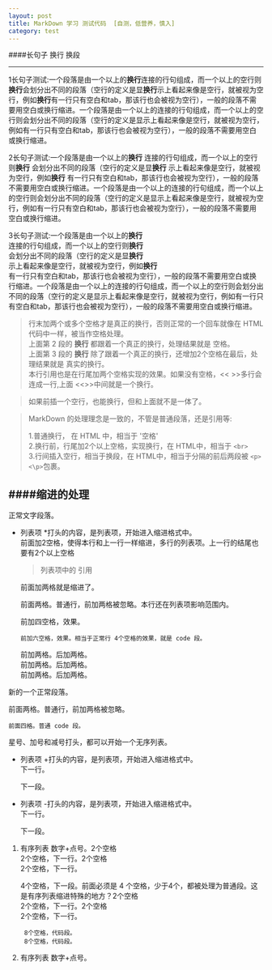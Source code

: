 ```yaml
---
layout: post
title: MarkDown 学习 测试代码  [自测，低营养，慎入]
category: test
---
```


####长句子 换行 换段

---

1长句子测试:一个段落是由一个以上的**换行**连接的行句组成，而一个以上的空行则**换行**会划分出不同的段落（空行的定义是显**换行**示上看起来像是空行，就被视为空行，例如**换行**有一行只有空白和tab，那该行也会被视为空行），一般的段落不需要用空白或换行缩进。一个段落是由一个以上的连接的行句组成，而一个以上的空行则会划分出不同的段落（空行的定义是显示上看起来像是空行，就被视为空行，例如有一行只有空白和tab，那该行也会被视为空行），一般的段落不需要用空白或换行缩进。

2长句子测试:一个段落是由一个以上的**换行**
连接的行句组成，而一个以上的空行则**换行**
会划分出不同的段落（空行的定义是显**换行**
示上看起来像是空行，就被视为空行，例如**换行**
有一行只有空白和tab，那该行也会被视为空行），一般的段落不需要用空白或换行缩进。一个段落是由一个以上的连接的行句组成，而一个以上的空行则会划分出不同的段落（空行的定义是显示上看起来像是空行，就被视为空行，例如有一行只有空白和tab，那该行也会被视为空行），一般的段落不需要用空白或换行缩进。

3长句子测试:一个段落是由一个以上的**换行**  
连接的行句组成，而一个以上的空行则**换行**  
会划分出不同的段落（空行的定义是显**换行**  
示上看起来像是空行，就被视为空行，例如**换行**  
有一行只有空白和tab，那该行也会被视为空行），一般的段落不需要用空白或换行缩进。一个段落是由一个以上的连接的行句组成，而一个以上的空行则会划分出不同的段落（空行的定义是显示上看起来像是空行，就被视为空行，例如有一行只有空白和tab，那该行也会被视为空行），一般的段落不需要用空白或换行缩进。

>行末加两个或多个空格才是真正的换行，否则正常的一个回车就像在 HTML 代码中一样，被当作空格处理。  
>上面第 2 段的 **换行** 都跟着一个真正的换行，处理结果就是 空格。  
>上面第 3 段的 **换行** 除了跟着一个真正的换行，还增加2个空格在最后，处理结果就是 真实的换行。  
>本行引用也是在行尾加两个空格实现的效果。如果没有空格，\<<
>\>>多行会连成一行,上面 \<<>>中间就是一个换行。

>如果前插一个空行，也能换行，但和上面就不是一体了。

>MarkDown 的处理理念是一致的，不管是普通段落，还是引用等:  
>  
>1.普通换行， 在 HTML 中，相当于 '空格'  
>2.换行前，行尾加2个以上空格，实现换行，在 HTML中，相当于 `<br>`  
>3.行间插入空行，相当于换段，在 HTML中，相当于分隔的前后两段被 `<p><\p>`包裹。    


####缩进的处理
---
正常文字段落。

* 列表项  \*打头的内容，是列表项，开始进入缩进格式中。  
  前面加2空格，使得本行和上一行一样缩进，多行的列表项。上一行的结尾也要有2个以上空格
  
  > 列表项中的 引用
  
  前面加两格就是缩进了。

  前面两格。普通行，前加两格被忽略。本行还在列表项影响范围内。
  
    前加四空格，效果。
    
      前加六空格，效果。相当于正常行 4个空格的效果，就是 code 段。

  前加两格。后加两格。        
  前加两格。后加两格。        
  前加两格。后加两格。        
    
新的一个正常段落。

  前面两格。普通行，前加两格被忽略。

    前面四格。普通 code 段。

星号、加号和减号打头，都可以开始一个无序列表。

+ 列表项  \+打头的内容，是列表项，开始进入缩进格式中。  
  下一行。
  
  下一段。

- 列表项  \-打头的内容，是列表项，开始进入缩进格式中。  
  下一行。
  
  下一段。


1. 有序列表 数字+点号。2个空格  
  2个空格，下一行。2个空格  
  2个空格，下一行。
  
    4个空格，下一段。前面必须是 4 个空格，少于4个，都被处理为普通段。这是有序列表缩进特殊的地方？2个空格  
  2个空格，下一行。2个空格  
  2个空格，下一行。  
    
        8个空格，代码段。
        8个空格，代码段。  
      
2. 有序列表 数字+点号。



